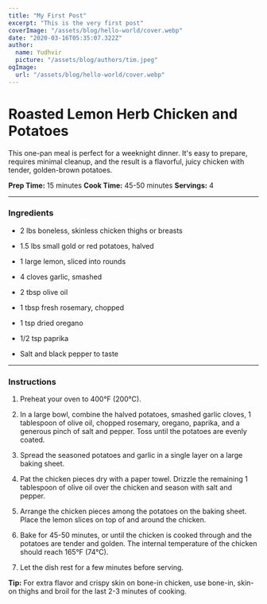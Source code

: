 ```yaml
---
title: "My First Post"
excerpt: "This is the very first post"
coverImage: "/assets/blog/hello-world/cover.webp"
date: "2020-03-16T05:35:07.322Z"
author:
  name: Yudhvir
  picture: "/assets/blog/authors/tim.jpeg"
ogImage:
  url: "/assets/blog/hello-world/cover.webp"
---
```



# **Roasted Lemon Herb Chicken and Potatoes**

This one-pan meal is perfect for a weeknight dinner. It's easy to prepare, requires minimal cleanup, and the result is a flavorful, juicy chicken with tender, golden-brown potatoes.

**Prep Time:** 15 minutes **Cook Time:** 45-50 minutes **Servings:** 4

----------

### **Ingredients**

-   2 lbs boneless, skinless chicken thighs or breasts
    
-   1.5 lbs small gold or red potatoes, halved
    
-   1 large lemon, sliced into rounds
    
-   4 cloves garlic, smashed
    
-   2 tbsp olive oil
    
-   1 tbsp fresh rosemary, chopped
    
-   1 tsp dried oregano
    
-   1/2 tsp paprika
    
-   Salt and black pepper to taste
    

----------

### **Instructions**

1.  Preheat your oven to 400°F (200°C).
    
2.  In a large bowl, combine the halved potatoes, smashed garlic cloves, 1 tablespoon of olive oil, chopped rosemary, oregano, paprika, and a generous pinch of salt and pepper. Toss until the potatoes are evenly coated.
    
3.  Spread the seasoned potatoes and garlic in a single layer on a large baking sheet.
    
4.  Pat the chicken pieces dry with a paper towel. Drizzle the remaining 1 tablespoon of olive oil over the chicken and season with salt and pepper.
    
5.  Arrange the chicken pieces among the potatoes on the baking sheet. Place the lemon slices on top of and around the chicken.
    
6.  Bake for 45-50 minutes, or until the chicken is cooked through and the potatoes are tender and golden. The internal temperature of the chicken should reach 165°F (74°C).
    
7.  Let the dish rest for a few minutes before serving.
    

**Tip:** For extra flavor and crispy skin on bone-in chicken, use bone-in, skin-on thighs and broil for the last 2-3 minutes of cooking.